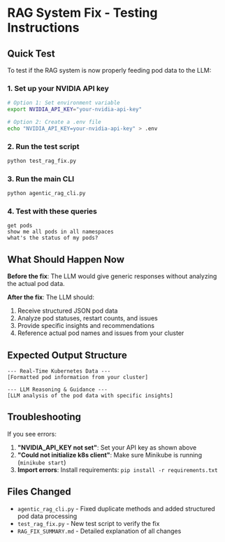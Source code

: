 # RAG System Fix - Testing Instructions

## Quick Test

To test if the RAG system is now properly feeding pod data to the LLM:

### 1. Set up your NVIDIA API key

```bash
# Option 1: Set environment variable
export NVIDIA_API_KEY="your-nvidia-api-key"

# Option 2: Create a .env file
echo "NVIDIA_API_KEY=your-nvidia-api-key" > .env
```

### 2. Run the test script

```bash
python test_rag_fix.py
```

### 3. Run the main CLI

```bash
python agentic_rag_cli.py
```

### 4. Test with these queries

```
get pods
show me all pods in all namespaces
what's the status of my pods?
```

## What Should Happen Now

**Before the fix**: The LLM would give generic responses without analyzing the actual pod data.

**After the fix**: The LLM should:

1. Receive structured JSON pod data
2. Analyze pod statuses, restart counts, and issues
3. Provide specific insights and recommendations
4. Reference actual pod names and issues from your cluster

## Expected Output Structure

```
--- Real-Time Kubernetes Data ---
[Formatted pod information from your cluster]

--- LLM Reasoning & Guidance ---
[LLM analysis of the pod data with specific insights]
```

## Troubleshooting

If you see errors:

1. **"NVIDIA_API_KEY not set"**: Set your API key as shown above
2. **"Could not initialize k8s client"**: Make sure Minikube is running (`minikube start`)
3. **Import errors**: Install requirements: `pip install -r requirements.txt`

## Files Changed

- `agentic_rag_cli.py` - Fixed duplicate methods and added structured pod data processing
- `test_rag_fix.py` - New test script to verify the fix
- `RAG_FIX_SUMMARY.md` - Detailed explanation of all changes

